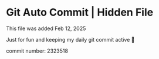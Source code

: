 # Git Auto Commit | Hidden File

This file was added Feb 12, 2025

Just for fun and keeping my daily git commit active 🤪

commit number: 2323518
